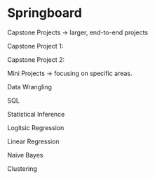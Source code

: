 # Springboard


Capstone Projects -> larger, end-to-end projects

  Capstone Project 1: 

  Capstone Project 2: 


Mini Projects -> focusing on specific areas.

  Data Wrangling

  SQL

  Statistical Inference

  Logitsic Regression

  Linear Regression

  Naive Bayes

  Clustering
